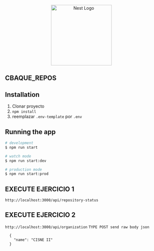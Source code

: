 <p align="center">
  <a href="http://nestjs.com/" target="blank"><img src="https://nestjs.com/img/logo-small.svg" width="200" alt="Nest Logo" /></a>
</p>


##  CBAQUE_REPOS

## Installation

1. Clonar proyecto
2. ``` npm install ```
3. reemplazar ``` .env-template ``` por ``` .env ```

## Running the app

```bash
# development
$ npm run start

# watch mode
$ npm run start:dev

# production mode
$ npm run start:prod

```
## EXECUTE EJERCICIO 1
``` http://localhost:3000/api/repository-status ```

## EXECUTE EJERCICIO 2
``` http://localhost:3000/api/organization ```
``` TYPE POST send raw body json ``` 
``` 
  {
    "name": "CISNE II"
  } 
``` 


